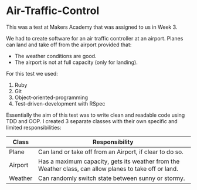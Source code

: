 Air-Traffic-Control
===================

This was a test at Makers Academy that was assigned to us in Week 3.

We had to create software for an air traffic controller at an airport. Planes can land and take off from the airport provided that: 
* The weather conditions are good.
* The airport is not at full capacity (only for landing).

For this test we used:

1. Ruby
2. Git
3. Object-oriented-programming
4. Test-driven-development with RSpec

Essentially the aim of this test was to write clean and readable code using TDD and OOP. I created 3 separate classes with their own specific and limited responsibilities:

  Class   | Responsibility
  -------------  | -------------
  Plane | Can land or take off from an Airport, if clear to do so.
  Airport   | Has a maximum capacity, gets its weather from the Weather class, can allow planes to take off or land.
  Weather   | Can randomly switch state between sunny or stormy.

